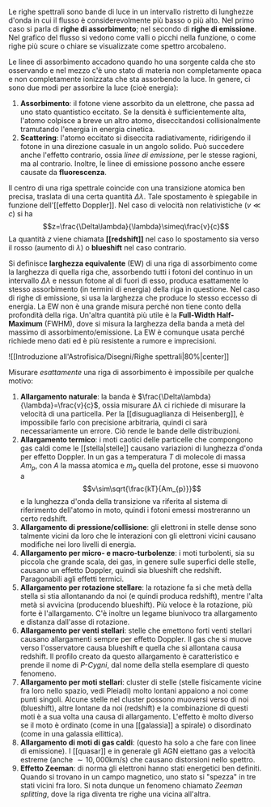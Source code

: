 Le righe spettrali sono bande di luce in un intervallo ristretto di lunghezze d'onda in cui il flusso è considerevolmente più basso o più alto. Nel primo caso si parla di **righe di assorbimento**; nel secondo di **righe di emissione**. Nel grafico del flusso si vedono come valli o picchi nella funzione, o come righe più scure o chiare se visualizzate come spettro arcobaleno.

Le linee di assorbimento accadono quando ho una sorgente calda che sto osservando e nel mezzo c'è uno stato di materia non completamente opaca e non completamente ionizzata che sta assorbendo la luce. In genere, ci sono due modi per assorbire la luce (cioè energia):
1. **Assorbimento**: il fotone viene assorbito da un elettrone, che passa ad uno stato quantistico eccitato. Se la densità è sufficientemente alta, l'atomo colpisce a breve un altro atomo, diseccitandosi collisionalmente tramutando l'energia in energia cinetica.
2. **Scattering**: l'atomo eccitato si diseccita radiativamente, ridirigendo il fotone in una direzione casuale in un angolo solido.
Può succedere anche l'effetto contrario, ossia *linee di emissione*, per le stesse ragioni, ma al contrario. Inoltre, le linee di emissione possono anche essere causate da **fluorescenza**.

Il centro di una riga spettrale coincide con una transizione atomica ben precisa, traslata di una certa quantità $\Delta\lambda$. Tale spostamento è spiegabile in funzione dell'[[effetto Doppler]]. Nel caso di velocità non relativistiche ($v\ll c$) si ha
$$z=\frac{\Delta\lambda}{\lambda}\simeq\frac{v}{c}$$
La quantità $z$ viene chiamata **[[redshift]]** nel caso lo spostamento sia verso il rosso (aumento di $\lambda$) o **blueshift** nel caso contrario.

Si definisce **larghezza equivalente** (EW) di una riga di assorbimento come la larghezza di quella riga che, assorbendo tutti i fotoni del continuo in un intervallo $\Delta\lambda$ e nessun fotone al di fuori di esso, produca esattamente lo stesso assorbimento (in termini di energia) della riga in questione. Nel caso di righe di emissione, si usa la larghezza che produce lo stesso eccesso di energia. La EW non è una grande misura perché non tiene conto della profondità della riga. Un'altra quantità più utile è la **Full-Width Half-Maximum** (FWHM), dove si misura la larghezza della banda a metà del massimo di assorbimento/emissione. La EW è comunque usata perché richiede meno dati ed è più resistente a rumore e imprecisioni.

![[Introduzione all'Astrofisica/Disegni/Righe spettrali|80%|center]]

Misurare *esattamente* una riga di assorbimento è impossibile per qualche motivo:
1. **Allargamento naturale**: la banda è $\frac{\Delta\lambda}{\lambda}=\frac{v}{c}$, ossia misurare $\Delta\lambda$ ci richiede di misurare la velocità di una particella. Per la [[disuguaglianza di Heisenberg]], è impossibile farlo con precisione arbitraria, quindi ci sarà necessariamente un errore. Ciò rende le bande delle distribuzioni.
2. **Allargamento termico**: i moti caotici delle particelle che compongono gas caldi come le [[stella|stelle]] causano variazioni di lunghezza d'onda per effetto Doppler. In un gas a temperatura $T$ di molecole di massa $Am_{p}$, con $A$ la massa atomica e $m_{p}$ quella del protone, esse si muovono a $$v\sim\sqrt{\frac{kT}{Am_{p}}}$$e la lunghezza d'onda della transizione va riferita al sistema di riferimento dell'atomo in moto, quindi i fotoni emessi mostreranno un certo redshift.
3. **Allargamento di pressione/collisione**: gli elettroni in stelle dense sono talmente vicini da loro che le interazioni con gli elettroni vicini causano modifiche nei loro livelli di energia.
4. **Allargamento per micro- e macro-turbolenze**: i moti turbolenti, sia su piccola che grande scala, dei gas, in genere sulle superfici delle stelle, causano un effetto Doppler, quindi sia blueshift che redshift. Paragonabili agli effetti termici.
5. **Allargamento per rotazione stellare**: la rotazione fa si che metà della stella si stia allontanando da noi (e quindi produca redshift), mentre l'alta metà si avvicina (producendo blueshift). Più veloce è la rotazione, più forte è l'allargamento. C'è inoltre un legame biunivoco tra allargamento e distanza dall'asse di rotazione.
6. **Allargamento per venti stellari**: stelle che emettono forti venti stellari causano allargamenti sempre per effetto Doppler. Il gas che si muove verso l'osservatore causa blueshift e quella che si allontana causa redshift. Il profilo creato da questo allargamento è caratteristico e prende il nome di *P-Cygni*, dal nome della stella esemplare di questo fenomeno.
7. **Allargamento per moti stellari**: cluster di stelle (stelle fisicamente vicine fra loro nello spazio, vedi Pleiadi) molto lontani appaiono a noi come punti singoli. Alcune stelle nel cluster possono muoversi verso di noi (blueshift), altre lontane da noi (redshift) e la combinazione di questi moti è a sua volta una causa di allargamento. L'effetto è molto diverso se il moto è ordinato (come in una [[galassia]] a spirale) o disordinato (come in una galassia ellittica).
8. **Allargamento di moti di gas caldi**: (questo ha solo a che fare con linee di emissione). I [[quasar]] e in generale gli AGN eiettano gas a velocità estreme (anche $\sim10,000$km/s) che causano distorsioni nello spettro.
9. **Effetto Zeeman**: di norma gli elettroni hanno stati energetici ben definiti. Quando si trovano in un campo magnetico, uno stato si "spezza" in tre stati vicini fra loro. Si nota dunque un fenomeno chiamato *Zeeman splitting*, dove la riga diventa tre righe una vicina all'altra.
